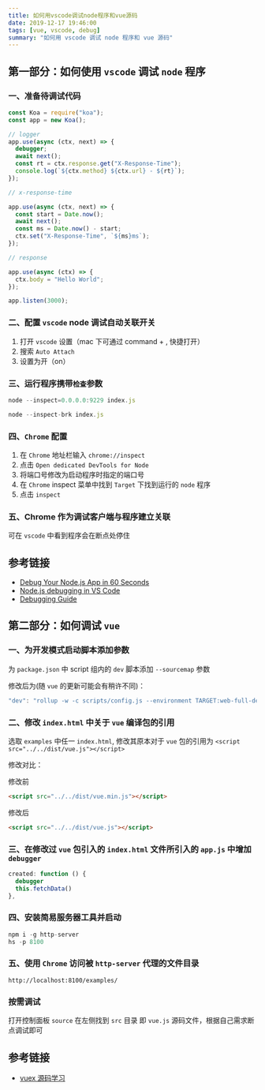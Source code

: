 ```yaml
---
title: 如何用vscode调试node程序和vue源码
date: 2019-12-17 19:46:00
tags: [vue, vscode, debug]
summary: "如何用 vscode 调试 node 程序和 vue 源码"
---
```


## 第一部分：如何使用 `vscode` 调试 `node` 程序

### 一、准备待调试代码

```js
const Koa = require("koa");
const app = new Koa();

// logger
app.use(async (ctx, next) => {
  debugger;
  await next();
  const rt = ctx.response.get("X-Response-Time");
  console.log(`${ctx.method} ${ctx.url} - ${rt}`);
});

// x-response-time

app.use(async (ctx, next) => {
  const start = Date.now();
  await next();
  const ms = Date.now() - start;
  ctx.set("X-Response-Time", `${ms}ms`);
});

// response

app.use(async (ctx) => {
  ctx.body = "Hello World";
});

app.listen(3000);
```

### 二、配置 `vscode` node 调试自动关联开关

1. 打开 `vscode` 设置（mac 下可通过 command + , 快捷打开）
2. 搜索 `Auto Attach`
3. 设置为开（on）

### 三、运行程序携带`检查`参数

```js
node --inspect=0.0.0.0:9229 index.js
```

```js
node --inspect-brk index.js
```

### 四、`Chrome` 配置

1. 在 `Chrome` 地址栏输入 `chrome://inspect`
2. 点击 `Open dedicated DevTools for Node`
3. 将端口号修改为启动程序时指定的端口号
4. 在 `Chrome` inspect 菜单中找到 `Target` 下找到运行的 `node` 程序
5. 点击 `inspect`

### 五、Chrome 作为调试客户端与程序建立关联

可在 `vscode` 中看到程序会在断点处停住

## 参考链接

- [Debug Your Node.js App in 60 Seconds](https://medium.com/the-node-js-collection/debug-your-node-js-app-in-60-seconds-9ee942a453f0)
- [Node.js debugging in VS Code](https://code.visualstudio.com/docs/nodejs/nodejs-debugging?wt.mc_id=medium-blog-jopapa)
- [Debugging Guide](https://nodejs.org/en/docs/guides/debugging-getting-started/#enable-inspector)

## 第二部分：如何调试 `vue`

### 一、为开发模式启动脚本添加参数

为 `package.json` 中 script 组内的 `dev` 脚本添加 `--sourcemap` 参数

修改后为(随 `vue` 的更新可能会有稍许不同)：

```js
"dev": "rollup -w -c scripts/config.js --environment TARGET:web-full-dev --sourcemap"
```

### 二、修改 `index.html` 中关于 `vue` 编译包的引用

选取 `examples` 中任一 `index.html`, 修改其原本对于 `vue` 包的引用为 `<script src="../../dist/vue.js"></script>`

修改对比：

修改前

```html
<script src="../../dist/vue.min.js"></script>
```

修改后

```html
<script src="../../dist/vue.js"></script>
```

### 三、在修改过 `vue` 包引入的 `index.html` 文件所引入的 `app.js` 中增加 `debugger`

```js
created: function () {
  debugger
  this.fetchData()
},
```

### 四、安装简易服务器工具并启动

```js
npm i -g http-server
hs -p 8100
```

### 五、使用 `Chrome` 访问被 `http-server` 代理的文件目录

```
http://localhost:8100/examples/
```

### 按需调试

打开控制面板 `source` 在左侧找到 `src` 目录 即 `vue.js` 源码文件，根据自己需求断点调试即可

## 参考链接

- [vuex 源码学习](https://mp.weixin.qq.com/s/6TGSWEsMu4lzoXTUshGrEg)
